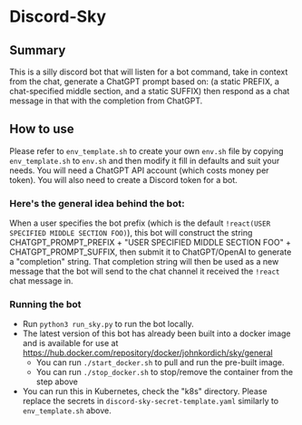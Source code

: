 # Discord-Sky
## Summary
This is a silly discord bot that will listen for a bot command, take in context from the chat, generate a ChatGPT prompt based on: (a static PREFIX, a chat-specified middle section, and a static SUFFIX) then respond as a chat message in that with the completion from ChatGPT.

## How to use
Please refer to `env_template.sh` to create your own `env.sh` file by copying `env_template.sh` to `env.sh` and then modify it fill in defaults and suit your needs. You will need a ChatGPT API account (which costs money per token). You will also need to create a Discord token for a bot.

### Here's the general idea behind the bot:
When a user specifies the bot prefix (which is the default `!react(USER SPECIFIED MIDDLE SECTION FOO)`), this bot will construct the string CHATGPT_PROMPT_PREFIX + "USER SPECIFIED MIDDLE SECTION FOO" + CHATGPT_PROMPT_SUFFIX, then submit it to ChatGPT/OpenAI to generate a "completion" string. That completion string will then be used as a new message that the bot will send to the chat channel it received the `!react` chat message in.

### Running the bot
- Run `python3 run_sky.py` to run the bot locally.
- The latest version of this bot has already been built into a docker image and is available for use at https://hub.docker.com/repository/docker/johnkordich/sky/general
    - You can run `./start_docker.sh` to pull and run the pre-built image.
    - You can run `./stop_docker.sh` to stop/remove the container from the step above
- You can run this in Kubernetes, check the "k8s" directory. Please replace the secrets in `discord-sky-secret-template.yaml` similarly to `env_template.sh` above.
